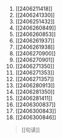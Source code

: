 1. [[2406211418]]
2. [[2406241330]]
3. [[2406251432]]
4. [[2406260849]]
5. [[2406260853]]
6. [[2406261937]]
7. [[2406261938]]
8. [[2406270900]]
9. [[2406270901]]
10. [[2406271350]]
11. [[2406271353]]
12. [[2406271357]]
13. [[2406280913]]
14. [[2406281350]]
15. [[2406281411]]
16. [[2406300837]]
17. [[2406300843]]
18. [[2406300846]]

>[[句读]]